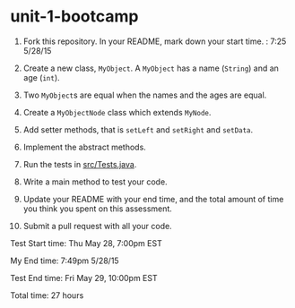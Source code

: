 # unit-1-bootcamp

1. Fork this repository. In your README, mark down your start time. : 7:25 5/28/15

2. Create a new class, `MyObject`. A `MyObject` has a name (`String`) and an age (`int`).

3. Two `MyObject`s are equal when the names and the ages are equal.

4. Create a `MyObjectNode` class which extends `MyNode`.

5. Add setter methods, that is `setLeft` and `setRight` and `setData`.

6. Implement the abstract methods.

7. Run the tests in [src/Tests.java](src/Tests.java).

8. Write a main method to test your code.

9. Update your README with your end time, and the total amount of time you think you spent on this assessment.

10. Submit a pull request with all your code.


Test Start time: Thu May 28, 7:00pm EST

My End time: 7:49pm 5/28/15

Test End time: Fri May 29, 10:00pm EST

Total time: 27 hours
